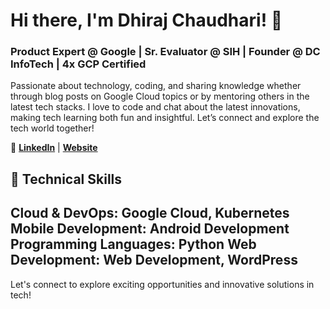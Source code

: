 # Hi there, I'm Dhiraj Chaudhari! 👋

### Product Expert @ Google | Sr. Evaluator @ SIH | Founder @ DC InfoTech | 4x GCP Certified

Passionate about technology, coding, and sharing knowledge whether through blog posts on Google Cloud topics or by mentoring others in the latest tech stacks. I love to code and chat about the latest innovations, making tech learning both fun and insightful. Let’s connect and explore the tech world together!

🔗 **[LinkedIn](https://www.linkedin.com/in/dhirajchaudhari20)** | **[Website](https://dhirajchaudhari.me)**

## 🌟 Technical Skills
Cloud & DevOps: Google Cloud, Kubernetes
Mobile Development: Android Development
Programming Languages: Python
Web Development: Web Development, WordPress 
---

Let's connect to explore exciting opportunities and innovative solutions in tech!
